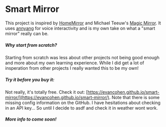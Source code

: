 # Smart Mirror
This project is inspired by [HomeMirror](https://github.com/HannahMitt/HomeMirror) and Michael Teeuw's [Magic Mirror](http://michaelteeuw.nl/tagged/magicmirror). It uses [annyang](https://github.com/TalAter/annyang) for voice interactivity and is my own take on what a "smart mirror" really can be.

##### Why start from scratch?
Starting from scratch was less about other projects not being good enough and more about my own learning experience. While I did get a lot of insperation from other projects I really wanted this to be my own!

##### Try it before you buy it:
Not really, it's totally free. Check it out: [https://evancohen.github.io/smart-mirror/](https://evancohen.github.io/smart-mirror/).
Note that there is some missing config information on the GitHub. I have hesitations about checking in an API key... So until I decide to asdf and check it in weather wont work. 

##### More info to come soon! 
